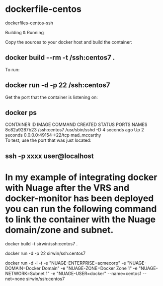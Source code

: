 # dockerfile-centos
dockerfiles-centos-ssh

Building & Running

Copy the sources to your docker host and build the container:

## docker build --rm -t <username>/ssh:centos7 .
To run:

## docker run -d -p 22 <username>/ssh:centos7
Get the port that the container is listening on:

## docker ps
CONTAINER ID        IMAGE                 COMMAND             CREATED             STATUS              PORTS                   NAMES
8c82a9287b23        <username>/ssh:centos7   /usr/sbin/sshd -D   4 seconds ago       Up 2 seconds        0.0.0.0:49154->22/tcp   mad_mccarthy        
To test, use the port that was just located:

## ssh -p xxxx user@localhost 


# In my example of integrating docker with Nuage after the VRS and docker-monitor has been deployed you can run the following command to link the container with the Nuage domain/zone and subnet.

docker build -t sirwin/ssh:centos7 . 

docker run -d -p 22 sirwin/ssh:centos7

docker run -d -i -t -e "NUAGE-ENTERPRISE=acmecorp" -e "NUAGE-DOMAIN=Docker Domain" -e "NUAGE-ZONE=Docker Zone 1" -e "NUAGE-NETWORK=Subnet 1" -e "NUAGE-USER=docker" --name=centos1 --net=none sirwin/ssh:centos7
